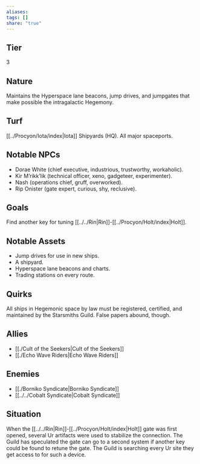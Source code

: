 ```yaml
---
aliases: 
tags: []
share: "true"
---
```

## Tier
3

## Nature
Maintains the Hyperspace lane beacons, jump drives, and jumpgates that make possible the intragalactic Hegemony.

## Turf
[[../Procyon/Iota/index|Iota]] Shipyards (HQ). All major spaceports.

## Notable NPCs
- Dorae White (chief executive, industrious, trustworthy, workaholic).
- Kir M’rikk’lik (technical officer, xeno, gadgeteer, experimenter).
- Nash (operations chief, gruff, overworked).
- Rip Onister (gate expert, curious, shy, reclusive).

## Goals
Find another key for tuning [[../../Rin|Rin]]-[[../Procyon/Holt/index|Holt]].

## Notable Assets
- Jump drives for use in new ships.
- A shipyard.
- Hyperspace lane beacons and charts.
- Trading stations on every route.

## Quirks
All ships in Hegemonic space by law must be registered, certified, and maintained by the Starsmiths Guild. False papers abound, though.

## Allies
- [[./Cult of the Seekers|Cult of the Seekers]]
- [[./Echo Wave Riders|Echo Wave Riders]]

## Enemies
- [[./Borniko Syndicate|Borniko Syndicate]]
- [[../../Cobalt Syndicate|Cobalt Syndicate]]

## Situation
When the [[../../Rin|Rin]]-[[../Procyon/Holt/index|Holt]] gate was first opened, several Ur artifacts were used to stabilize the connection. The Guild has speculated the gate can go to a second system if another key could be found to retune the gate. The Guild is searching every Ur site they get access to for such a device.
